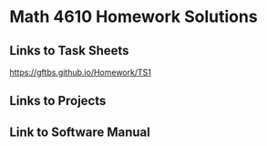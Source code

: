 # Math 4610 Homework Solutions

## Links to Task Sheets
https://gftbs.github.io/Homework/TS1
## Links to Projects

## Link to Software Manual

